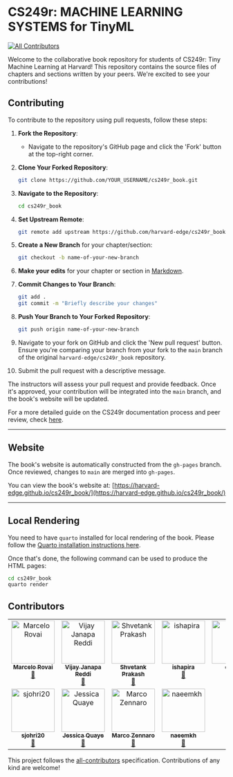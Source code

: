 # CS249r: MACHINE LEARNING SYSTEMS for TinyML

[![All Contributors](https://img.shields.io/github/all-contributors/harvard-edge/cs249r_book?color=ee8449&style=flat-square)](#contributors)

Welcome to the collaborative book repository for students of CS249r: Tiny Machine Learning at Harvard! This repository
contains the source files of chapters and sections written by your peers. We're excited to see your contributions!

## Contributing

To contribute to the repository using pull requests, follow these steps:

1. **Fork the Repository**:
    - Navigate to the repository's GitHub page and click the 'Fork' button at the top-right corner.

2. **Clone Your Forked Repository**:
    ```bash
    git clone https://github.com/YOUR_USERNAME/cs249r_book.git
    ```

3. **Navigate to the Repository**:
    ```bash
    cd cs249r_book
    ```

4. **Set Upstream Remote**:
    ```bash
    git remote add upstream https://github.com/harvard-edge/cs249r_book.git
    ```

5. **Create a New Branch** for your chapter/section:
    ```bash
    git checkout -b name-of-your-new-branch
    ```

6. **Make your edits** for your chapter or section in [Markdown](https://quarto.org/docs/authoring/markdown-basics.html).

7. **Commit Changes to Your Branch**:
    ```bash
    git add .
    git commit -m "Briefly describe your changes"
    ```

8. **Push Your Branch to Your Forked Repository**:
    ```bash
    git push origin name-of-your-new-branch
    ```

9. Navigate to your fork on GitHub and click the 'New pull request' button. Ensure you're comparing your branch from
   your fork to the `main` branch of the original `harvard-edge/cs249r_book` repository.

10. Submit the pull request with a descriptive message.

The instructors will assess your pull request and provide feedback. Once it's approved, your contribution will be
integrated into the `main` branch, and the book's website will be updated.

For a more detailed guide on the CS249r documentation process and peer review,
check [here](https://docs.google.com/document/d/1izDoWwFLnV8XK2FYCl23_9KYL_7EQ5OWLo-PCNUGle0).

---

## Website

The book's website is automatically constructed from the `gh-pages` branch. Once reviewed, changes to `main` are merged
into `gh-pages`.

You can view the book's website
at: [https://harvard-edge.github.io/cs249r_book/](https://harvard-edge.github.io/cs249r_book/)

---

## Local Rendering

You need to have `quarto` installed for local rendering of the book. Please follow the [Quarto installation instructions here](https://quarto.org/docs/download/).

Once that's done, the following command can be
used to produce the HTML pages:

```bash
cd cs249r_book
quarto render
```

## Contributors

<!-- ALL-CONTRIBUTORS-LIST:START - Do not remove or modify this section -->
<!-- prettier-ignore-start -->
<!-- markdownlint-disable -->
<table>
  <tbody>
    <tr>
      <td align="center" valign="top" width="14.28%"><a href="https://github.com/Mjrovai"><img src="https://avatars.githubusercontent.com/Mjrovai?s=100" width="100px;" alt="Marcelo Rovai"/><br /><sub><b>Marcelo Rovai</b></sub></a><br /><a href="https=//github.com/harvard-edge/cs249r_book/commits?author=Mjrovai" title="Documentation">📖</a></td>
      <td align="center" valign="top" width="14.28%"><a href="https://github.com/profvjreddi"><img src="https://avatars.githubusercontent.com/profvjreddi?s=100" width="100px;" alt="Vijay Janapa Reddi"/><br /><sub><b>Vijay Janapa Reddi</b></sub></a><br /><a href="https=//github.com/harvard-edge/cs249r_book/commits?author=profvjreddi" title="Documentation">📖</a></td>
      <td align="center" valign="top" width="14.28%"><a href="https://github.com/ShvetankPrakash"><img src="https://avatars.githubusercontent.com/ShvetankPrakash?s=100" width="100px;" alt="Shvetank Prakash"/><br /><sub><b>Shvetank Prakash</b></sub></a><br /><a href="https=//github.com/harvard-edge/cs249r_book/commits?author=ShvetankPrakash" title="Documentation">📖</a></td>
      <td align="center" valign="top" width="14.28%"><a href="https://github.com/ishapira1"><img src="https://avatars.githubusercontent.com/ishapira1?s=100" width="100px;" alt="ishapira"/><br /><sub><b>ishapira</b></sub></a><br /><a href="https=//github.com/harvard-edge/cs249r_book/commits?author=ishapira1" title="Documentation">📖</a></td>
      <td align="center" valign="top" width="14.28%"><a href="https://github.com/oishib"><img src="https://avatars.githubusercontent.com/oishib?s=100" width="100px;" alt="oishib"/><br /><sub><b>oishib</b></sub></a><br /><a href="https=//github.com/harvard-edge/cs249r_book/commits?author=oishib" title="Documentation">📖</a></td>
      <td align="center" valign="top" width="14.28%"><a href="https://github.com/mpstewart1"><img src="https://avatars.githubusercontent.com/mpstewart1?s=100" width="100px;" alt="Matthew Stewart"/><br /><sub><b>Matthew Stewart</b></sub></a><br /><a href="https=//github.com/harvard-edge/cs249r_book/commits?author=mpstewart1" title="Documentation">📖</a></td>
      <td align="center" valign="top" width="14.28%"><a href="https://github.com/uchendui"><img src="https://avatars.githubusercontent.com/uchendui?s=100" width="100px;" alt="Ikechukwu Uchendu"/><br /><sub><b>Ikechukwu Uchendu</b></sub></a><br /><a href="https=//github.com/harvard-edge/cs249r_book/commits?author=uchendui" title="Documentation">📖</a></td>
    </tr>
    <tr>
      <td align="center" valign="top" width="14.28%"><a href="https://github.com/sjohri20"><img src="https://avatars.githubusercontent.com/sjohri20?s=100" width="100px;" alt="sjohri20"/><br /><sub><b>sjohri20</b></sub></a><br /><a href="https=//github.com/harvard-edge/cs249r_book/commits?author=sjohri20" title="Documentation">📖</a></td>
      <td align="center" valign="top" width="14.28%"><a href="https://github.com/jessicaquaye"><img src="https://avatars.githubusercontent.com/jessicaquaye?s=100" width="100px;" alt="Jessica Quaye"/><br /><sub><b>Jessica Quaye</b></sub></a><br /><a href="https=//github.com/harvard-edge/cs249r_book/commits?author=jessicaquaye" title="Documentation">📖</a></td>
      <td align="center" valign="top" width="14.28%"><a href="https://github.com/marcozennaro"><img src="https://avatars.githubusercontent.com/marcozennaro?s=100" width="100px;" alt="Marco Zennaro"/><br /><sub><b>Marco Zennaro</b></sub></a><br /><a href="https=//github.com/harvard-edge/cs249r_book/commits?author=marcozennaro" title="Documentation">📖</a></td>
      <td align="center" valign="top" width="14.28%"><a href="https://github.com/Naeemkh"><img src="https://avatars.githubusercontent.com/Naeemkh?s=100" width="100px;" alt="naeemkh"/><br /><sub><b>naeemkh</b></sub></a><br /><a href="https=//github.com/harvard-edge/cs249r_book/commits?author=Naeemkh" title="Documentation">📖</a></td>
    </tr>
  </tbody>
</table>

<!-- markdownlint-restore -->
<!-- prettier-ignore-end -->

<!-- ALL-CONTRIBUTORS-LIST:END -->

This project follows the [all-contributors](https://allcontributors.org) specification. Contributions of any kind are
welcome!
